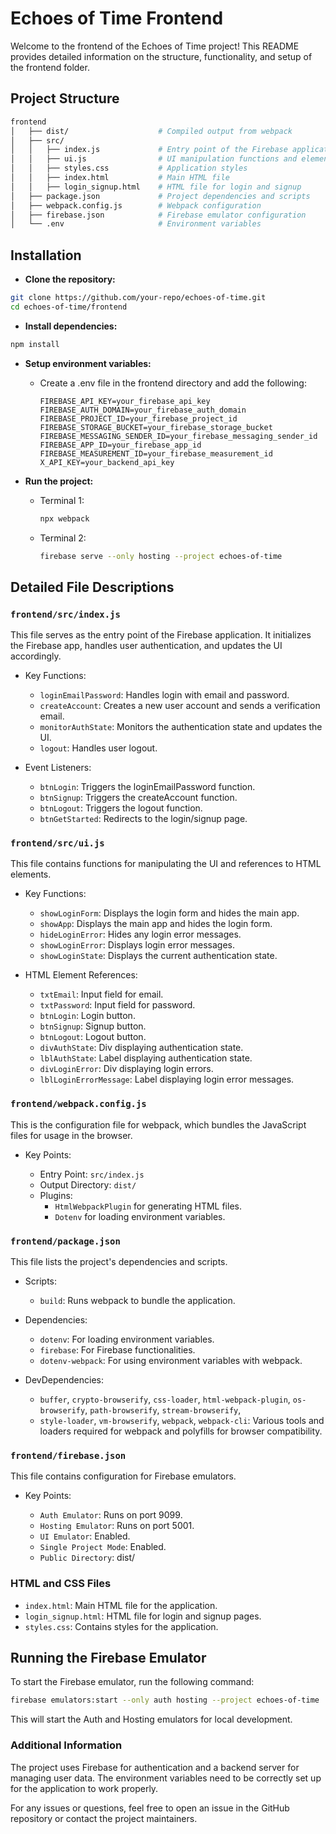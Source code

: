 # Echoes of Time Frontend

Welcome to the frontend of the Echoes of Time project! This README provides detailed information on the structure, functionality, and setup of the frontend folder.

## Project Structure

```bash
frontend
│   ├── dist/                    # Compiled output from webpack
│   ├── src/
│   │   ├── index.js             # Entry point of the Firebase application
│   │   ├── ui.js                # UI manipulation functions and element references
│   │   ├── styles.css           # Application styles
│   │   ├── index.html           # Main HTML file
│   │   ├── login_signup.html    # HTML file for login and signup
│   ├── package.json             # Project dependencies and scripts
│   ├── webpack.config.js        # Webpack configuration
│   ├── firebase.json            # Firebase emulator configuration
│   └── .env                     # Environment variables
```

## Installation

- **Clone the repository:**

```bash
git clone https://github.com/your-repo/echoes-of-time.git
cd echoes-of-time/frontend
```

- **Install dependencies:**

```bash
npm install
```

- **Setup environment variables:**

  - Create a .env file in the frontend directory and add the following:

    ```env
    FIREBASE_API_KEY=your_firebase_api_key
    FIREBASE_AUTH_DOMAIN=your_firebase_auth_domain
    FIREBASE_PROJECT_ID=your_firebase_project_id
    FIREBASE_STORAGE_BUCKET=your_firebase_storage_bucket
    FIREBASE_MESSAGING_SENDER_ID=your_firebase_messaging_sender_id
    FIREBASE_APP_ID=your_firebase_app_id
    FIREBASE_MEASUREMENT_ID=your_firebase_measurement_id
    X_API_KEY=your_backend_api_key
    ```

- **Run the project:**

  - Terminal 1:
  
    ```bash
    npx webpack
    ```

  - Terminal 2:

    ```bash
    firebase serve --only hosting --project echoes-of-time
    ```

## Detailed File Descriptions

### `frontend/src/index.js`

This file serves as the entry point of the Firebase application. It initializes the Firebase app, handles user authentication, and updates the UI accordingly.

- Key Functions:

  - `loginEmailPassword`: Handles login with email and password.
  - `createAccount`: Creates a new user account and sends a verification email.
  - `monitorAuthState`: Monitors the authentication state and updates the UI.
  - `logout`: Handles user logout.

- Event Listeners:

  - `btnLogin`: Triggers the loginEmailPassword function.
  - `btnSignup`: Triggers the createAccount function.
  - `btnLogout`: Triggers the logout function.
  - `btnGetStarted`: Redirects to the login/signup page.

### `frontend/src/ui.js`

This file contains functions for manipulating the UI and references to HTML elements.

- Key Functions:

  - `showLoginForm`: Displays the login form and hides the main app.
  - `showApp`: Displays the main app and hides the login form.
  - `hideLoginError`: Hides any login error messages.
  - `showLoginError`: Displays login error messages.
  - `showLoginState`: Displays the current authentication state.

- HTML Element References:

  - `txtEmail`: Input field for email.
  - `txtPassword`: Input field for password.
  - `btnLogin`: Login button.
  - `btnSignup`: Signup button.
  - `btnLogout`: Logout button.
  - `divAuthState`: Div displaying authentication state.
  - `lblAuthState`: Label displaying authentication state.
  - `divLoginError`: Div displaying login errors.
  - `lblLoginErrorMessage`: Label displaying login error messages.

### `frontend/webpack.config.js`

This is the configuration file for webpack, which bundles the JavaScript files for usage in the browser.

- Key Points:

  - Entry Point: `src/index.js`
  - Output Directory: `dist/`
  - Plugins:
    - `HtmlWebpackPlugin` for generating HTML files.
    - `Dotenv` for loading environment variables.

### `frontend/package.json`

This file lists the project's dependencies and scripts.

- Scripts:

  - `build`: Runs webpack to bundle the application.

- Dependencies:

  - `dotenv`: For loading environment variables.
  - `firebase`: For Firebase functionalities.
  - `dotenv-webpack`: For using environment variables with webpack.

- DevDependencies:

  - `buffer`, `crypto-browserify`, `css-loader`, `html-webpack-plugin`, `os-browserify`, `path-browserify`, `stream-browserify`,
  - `style-loader`, `vm-browserify`, `webpack`, `webpack-cli`: Various tools and loaders required for webpack and polyfills for browser compatibility.

### `frontend/firebase.json`

This file contains configuration for Firebase emulators.

- Key Points:

  - `Auth Emulator`: Runs on port 9099.
  - `Hosting Emulator`: Runs on port 5001.
  - `UI Emulator`: Enabled.
  - `Single Project Mode`: Enabled.
  - `Public Directory`: dist/

### HTML and CSS Files

- `index.html`: Main HTML file for the application.
- `login_signup.html`: HTML file for login and signup pages.
- `styles.css`: Contains styles for the application.

## Running the Firebase Emulator

To start the Firebase emulator, run the following command:

```bash
firebase emulators:start --only auth hosting --project echoes-of-time
```

This will start the Auth and Hosting emulators for local development.

### Additional Information

The project uses Firebase for authentication and a backend server for managing user data. The environment variables need to be correctly set up for the application to work properly.

For any issues or questions, feel free to open an issue in the GitHub repository or contact the project maintainers.
